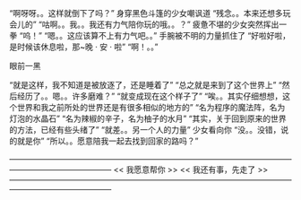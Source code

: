 “啊呀呀。。这样就倒下了吗？”
身穿黑色斗篷的少女嘲讽道
“残念。。本来还想多玩会儿的”
“咕啊。。我。。我还有力气陪你玩的哦。。？”
疲惫不堪的少女突然挥出一拳
“呜！”
“嗯。。这应该算不上有力气吧。。”
手腕被不明的力量抓住了
“好啦好啦，是时候该休息啦，那~晚 · 安 · 啦”
“啊！。。”

眼前一黑

“就是这样，我不知道是被放逐了，还是睡着了”
“总之就是来到了这个世界上”
“然后经历了。。嗯。。许多磨难？”
“就变成现在这个样子了”
“唉。。其实仔细想想，这个世界和我之前所处的世界还是有很多相似的地方的”
“名为程序的魔法阵，名为灯泡的水晶石”
“名为辣椒的辛子，名为柚子的水月”
“其实，关于回到原来的世界的方法，已经有些头绪了”
“就差。。另一个人的力量”
少女看向你
“没。。没错，说的就是你”
“所以。。愿意陪我一起去找到回家的路吗？”

—————————————————————————————————————————————————
 << 我愿意帮你 >>           << 我还有事，先走了 >>
—————————————————————————————————————————————————
